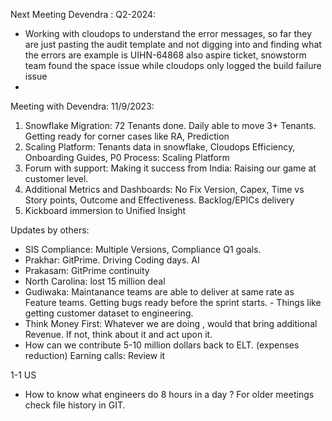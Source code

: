 Next Meeting Devendra : Q2-2024: 

- Working with cloudops to understand the error messages, so far they are just pasting the audit template and not digging into and finding what the errors are example is UIHN-64868 also aspire ticket, snowstorm team found the space issue while cloudops only logged the build failure issue 
- 

Meeting with Devendra: 11/9/2023: 
1. Snowflake Migration: 72 Tenants done. Daily able to move 3+ Tenants. Getting ready for corner cases like RA, Prediction  
2. Scaling Platform: Tenants data in snowflake, Cloudops Efficiency, Onboarding Guides, P0 Process: Scaling Platform
3. Forum with support: Making it success from India: Raising our game at customer level. 
4. Additional Metrics and Dashboards: No Fix Version, Capex, Time vs Story points, Outcome and Effectiveness. Backlog/EPICs delivery  
5. Kickboard immersion to Unified Insight 

Updates by others: 
- SIS Compliance: Multiple Versions, Compliance Q1 goals. 
- Prakhar: GitPrime. Driving Coding days. AI 
- Prakasam: GitPrime continuity 
- North Carolina: lost 15 million deal 
- Gudiwaka: Maintanance teams are able to deliver at same rate as Feature teams. Getting bugs ready before the sprint starts. - Things like getting customer dataset to engineering. 
- Think Money First: Whatever we are doing , would that bring additional Revenue. If not, think about it and act upon it. 
- How can we contribute 5-10 million dollars back to ELT. (expenses reduction)
Earning calls: Review it 

1-1 US 
- How to know what engineers do 8 hours in a day ? 
For older meetings check file history in GIT. 